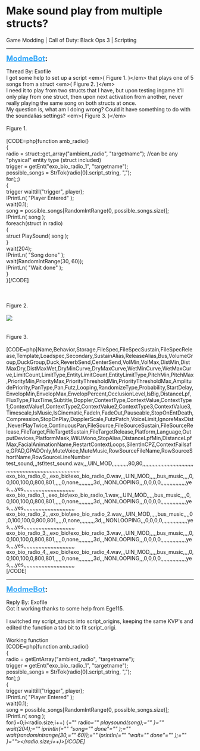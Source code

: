 # Make sound play from multiple structs?
Game Modding | Call of Duty: Black Ops 3 | Scripting

---
<strong style="font-size: 1.4em;"><span style="text-decoration: underline;text-decoration-color: #34a7f9;"><span style="color:#34a7f9;">ModmeBot</span></span>:</strong>

<p>Thread By: Exofile<br />I got some help to set up a script &lt;em&gt;( Figure 1. )&lt;/em&gt; that plays one of 5 songs from a struct &lt;em&gt;( Figure 2. )&lt;/em&gt;<br />I need it to play from two structs that I have, but upon testing ingame it&#39;ll only play from one struct, then upon next activation from another, never really playing the same song on both structs at once.<br />My question is, what am I doing wrong? Could it have something to do with the soundalias settings? &lt;em&gt;( Figure 3. )&lt;/em&gt;<br /> <br />Figure 1.<br /><br />
[CODE=php]function amb_radio()<br />{<br />    radio = struct::get_array(&quot;ambient_radio&quot;, &quot;targetname&quot;); //can be any &quot;physical&quot; entity type (struct included)<br />	trigger = getEnt(&quot;exo_bio_radio_1&quot;, &quot;targetname&quot;);<br />	possible_songs = StrTok(radio[0].script_string, &quot;,&quot;);<br />    for(;;)<br />	{<br />		trigger waittill(&quot;trigger&quot;, player);<br />		IPrintLn( &quot;Player Entered&quot; );<br />		wait(0.1);<br />		song = possible_songs[RandomIntRange(0, possible_songs.size)];<br />		IPrintLn( song );<br />		foreach(struct in radio)<br />        {<br />            struct PlaySound( song );<br />        }<br />		wait(204);<br />		IPrintLn( &quot;Song done&quot; );<br />        wait(RandomIntRange(30, 60));<br />		IPrintLn( &quot;Wait done&quot; );<br />    }<br />}[/CODE]<br />
<br /><br /> <br />Figure 2.<br /><br />
<img style="max-width: 500px;" src="http://i.imgur.com/1gWNeDJ.png">
<br /><br /> <br />Figure 3.<br /><br />
[CODE=php]Name,Behavior,Storage,FileSpec,FileSpecSustain,FileSpecRelease,Template,Loadspec,Secondary,SustainAlias,ReleaseAlias,Bus,VolumeGroup,DuckGroup,Duck,ReverbSend,CenterSend,VolMin,VolMax,DistMin,DistMaxDry,DistMaxWet,DryMinCurve,DryMaxCurve,WetMinCurve,WetMaxCurve,LimitCount,LimitType,EntityLimitCount,EntityLimitType,PitchMin,PitchMax,PriorityMin,PriorityMax,PriorityThresholdMin,PriorityThresholdMax,AmplitudePriority,PanType,Pan,Futz,Looping,RandomizeType,Probability,StartDelay,EnvelopMin,EnvelopMax,EnvelopPercent,OcclusionLevel,IsBig,DistanceLpf,FluxType,FluxTime,Subtitle,Doppler,ContextType,ContextValue,ContextType1,ContextValue1,ContextType2,ContextValue2,ContextType3,ContextValue3,Timescale,IsMusic,IsCinematic,FadeIn,FadeOut,Pauseable,StopOnEntDeath,Compression,StopOnPlay,DopplerScale,FutzPatch,VoiceLimit,IgnoreMaxDist,NeverPlayTwice,ContinuousPan,FileSource,FileSourceSustain,FileSourceRelease,FileTarget,FileTargetSustain,FileTargetRelease,Platform,Language,OutputDevices,PlatformMask,WiiUMono,StopAlias,DistanceLpfMin,DistanceLpfMax,FacialAnimationName,RestartContextLoops,SilentInCPZ,ContextFailsafe,GPAD,GPADOnly,MuteVoice,MuteMusic,RowSourceFileName,RowSourceShortName,RowSourceLineNumber<br />test_sound,,,tst\test_sound.wav,,,UIN_MOD,,,,,,,,,,,80,80,,,,,,,,,,,,,,,,,,,,,,,,,,,,,,,,,,,,,,,,,,,,,,,,,,,,,,,,,,,,,,,,,,,,,,,,,,,,,,,,,,,<br />exo_bio_radio_0,,,exo_bio\exo_bio_radio_0.wav,,,UIN_MOD,,,,,bus_music,,,,0,0,100,100,0,800,801,,,,,0,none,,,,,,,,,,3d,,,NONLOOPING,,,0,0,0,0,,,,,,,,,,,,,,,,,yes,,,,yes,,,,,,,,,,,,,,,,,,,,,,,,,,,,,,,,,,<br />exo_bio_radio_1,,,exo_bio\exo_bio_radio_1.wav,,,UIN_MOD,,,,,bus_music,,,,0,0,100,100,0,800,801,,,,,0,none,,,,,,,,,,3d,,,NONLOOPING,,,0,0,0,0,,,,,,,,,,,,,,,,,yes,,,,yes,,,,,,,,,,,,,,,,,,,,,,,,,,,,,,,,,,<br />exo_bio_radio_2,,,exo_bio\exo_bio_radio_2.wav,,,UIN_MOD,,,,,bus_music,,,,0,0,100,100,0,800,801,,,,,0,none,,,,,,,,,,3d,,,NONLOOPING,,,0,0,0,0,,,,,,,,,,,,,,,,,yes,,,,yes,,,,,,,,,,,,,,,,,,,,,,,,,,,,,,,,,,<br />exo_bio_radio_3,,,exo_bio\exo_bio_radio_3.wav,,,UIN_MOD,,,,,bus_music,,,,0,0,100,100,0,800,801,,,,,0,none,,,,,,,,,,3d,,,NONLOOPING,,,0,0,0,0,,,,,,,,,,,,,,,,,yes,,,,yes,,,,,,,,,,,,,,,,,,,,,,,,,,,,,,,,,,<br />exo_bio_radio_4,,,exo_bio\exo_bio_radio_4.wav,,,UIN_MOD,,,,,bus_music,,,,0,0,100,100,0,800,801,,,,,0,none,,,,,,,,,,3d,,,NONLOOPING,,,0,0,0,0,,,,,,,,,,,,,,,,,yes,,,,yes,,,,,,,,,,,,,,,,,,,,,,,,,,,,,,,,,,<br />[/CODE]<br />
</p>

---
<strong style="font-size: 1.4em;"><span style="text-decoration: underline;text-decoration-color: #34a7f9;"><span style="color:#34a7f9;">ModmeBot</span></span>:</strong>

<p>Reply By: Exofile<br />Got it working thanks to some help from Ege115.<br /> <br />I switched my script_structs into script_origins, keeping the same KVP&#39;s and edited the function a tad bit to fit script_origi.<br /> <br />Working function<br />[CODE=php]function amb_radio()<br />{<br />    radio = getEntArray(&quot;ambient_radio&quot;, &quot;targetname&quot;);<br />	trigger = getEnt(&quot;exo_bio_radio_1&quot;, &quot;targetname&quot;);<br />	possible_songs = StrTok(radio[0].script_string, &quot;,&quot;);<br />    for(;;)<br />	{<br />		trigger waittill(&quot;trigger&quot;, player);<br />		IPrintLn( &quot;Player Entered&quot; );<br />		wait(0.1);<br />		song = possible_songs[RandomIntRange(0, possible_songs.size)];<br />		IPrintLn( song );<br />		for(i=0;i&lt;radio.size;i++) {=&quot;&quot; radio<em>=&quot;&quot; playsound(song);=&quot;&quot; }=&quot;&quot; wait(204);=&quot;&quot; iprintln(=&quot;&quot; &quot;song=&quot;&quot; done&quot;=&quot;&quot; );=&quot;&quot; wait(randomintrange(30,=&quot;&quot; 60));=&quot;&quot; iprintln(=&quot;&quot; &quot;wait=&quot;&quot; done&quot;=&quot;&quot; );=&quot;&quot; }=&quot;&quot;&gt;&lt;/radio.size;i++)&gt;[/CODE]</em></p>
